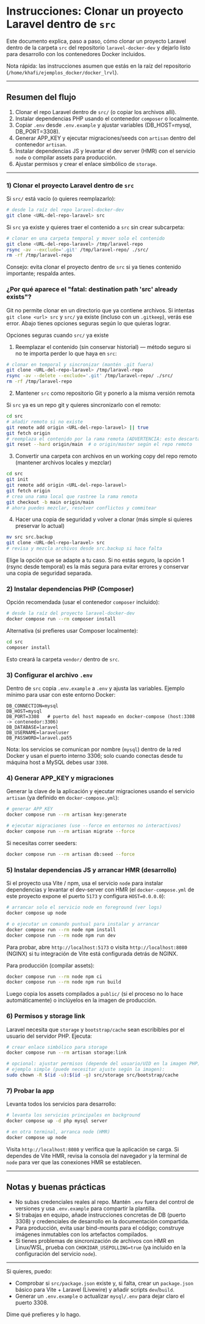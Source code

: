 # Instrucciones: Clonar un proyecto Laravel dentro de `src`

Este documento explica, paso a paso, cómo clonar un proyecto Laravel dentro de la carpeta `src` del repositorio `laravel-docker-dev` y dejarlo listo para desarrollo con los contenedores Docker incluidos.

Nota rápida: las instrucciones asumen que estás en la raíz del repositorio (`/home/khafi/ejemplos_docker/docker_lrvl`).

---

## Resumen del flujo

1. Clonar el repo Laravel dentro de `src/` (o copiar los archivos allí).
2. Instalar dependencias PHP usando el contenedor `composer` o localmente.
3. Copiar `.env` desde `.env.example` y ajustar variables (DB_HOST=mysql, DB_PORT=3308).
4. Generar APP_KEY y ejecutar migraciones/seeds con `artisan` dentro del contenedor `artisan`.
5. Instalar dependencias JS y levantar el dev server (HMR) con el servicio `node` o compilar assets para producción.
6. Ajustar permisos y crear el enlace simbólico de `storage`.

---

### 1) Clonar el proyecto Laravel dentro de `src`

Si `src/` está vacío (o quieres reemplazarlo):

```bash
# desde la raíz del repo laravel-docker-dev
git clone <URL-del-repo-laravel> src
```

Si `src` ya existe y quieres traer el contenido a `src` sin crear subcarpeta:

```bash
# clonar en una carpeta temporal y mover solo el contenido
git clone <URL-del-repo-laravel> /tmp/laravel-repo
rsync -av --exclude='.git' /tmp/laravel-repo/ ./src/
rm -rf /tmp/laravel-repo
```

Consejo: evita clonar el proyecto dentro de `src` si ya tienes contenido importante; respalda antes.

### ¿Por qué aparece el "fatal: destination path 'src' already exists"?

Git no permite clonar en un directorio que ya contiene archivos. Si intentas `git clone <url> src` y `src/` ya existe (incluso con un `.gitkeep`), verás ese error. Abajo tienes opciones seguras según lo que quieras lograr.

Opciones seguras cuando `src/` ya existe

1) Reemplazar el contenido (sin conservar historial) — método seguro si no te importa perder lo que haya en `src`:

```bash
# clonar en temporal y sincronizar (mantén .git fuera)
git clone <URL-del-repo-laravel> /tmp/laravel-repo
rsync -av --delete --exclude='.git' /tmp/laravel-repo/ ./src/
rm -rf /tmp/laravel-repo
```

2) Mantener `src` como repositorio Git y ponerlo a la misma versión remota

Si `src` ya es un repo git y quieres sincronizarlo con el remoto:

```bash
cd src
# añadir remoto si no existe
git remote add origin <URL-del-repo-laravel> || true
git fetch origin
# reemplaza el contenido por la rama remota (ADVERTENCIA: esto descarta cambios locales)
git reset --hard origin/main  # o origin/master según el repo remoto
```

3) Convertir una carpeta con archivos en un working copy del repo remoto (mantener archivos locales y mezclar)

```bash
cd src
git init
git remote add origin <URL-del-repo-laravel>
git fetch origin
# crea una rama local que rastree la rama remota
git checkout -b main origin/main
# ahora puedes mezclar, resolver conflictos y commitear
```

4) Hacer una copia de seguridad y volver a clonar (más simple si quieres preservar lo actual)

```bash
mv src src.backup
git clone <URL-del-repo-laravel> src
# revisa y mezcla archivos desde src.backup si hace falta
```

Elige la opción que se adapte a tu caso. Si no estás seguro, la opción 1 (rsync desde temporal) es la más segura para evitar errores y conservar una copia de seguridad separada.

### 2) Instalar dependencias PHP (Composer)

Opción recomendada (usar el contenedor `composer` incluido):

```bash
# desde la raíz del proyecto laravel-docker-dev
docker compose run --rm composer install
```

Alternativa (si prefieres usar Composer localmente):

```bash
cd src
composer install
```

Esto creará la carpeta `vendor/` dentro de `src`.

### 3) Configurar el archivo `.env`

Dentro de `src` copia `.env.example` a `.env` y ajusta las variables. Ejemplo mínimo para usar con este entorno Docker:

```
DB_CONNECTION=mysql
DB_HOST=mysql
DB_PORT=3308   # puerto del host mapeado en docker-compose (host:3308 -> contenedor:3306)
DB_DATABASE=laravel
DB_USERNAME=laraveluser
DB_PASSWORD=laravel.pa55
```

Nota: los servicios se comunican por nombre (`mysql`) dentro de la red Docker y usan el puerto interno 3306; solo cuando conectas desde tu máquina host a MySQL debes usar `3308`.

### 4) Generar APP_KEY y migraciones

Generar la clave de la aplicación y ejecutar migraciones usando el servicio `artisan` (ya definido en `docker-compose.yml`):

```bash
# generar APP_KEY
docker compose run --rm artisan key:generate

# ejecutar migraciones (use --force en entornos no interactivos)
docker compose run --rm artisan migrate --force
```

Si necesitas correr seeders:

```bash
docker compose run --rm artisan db:seed --force
```

### 5) Instalar dependencias JS y arrancar HMR (desarrollo)

Si el proyecto usa Vite / npm, usa el servicio `node` para instalar dependencias y levantar el dev-server con HMR (el `docker-compose.yml` de este proyecto expone el puerto `5173` y configura `HOST=0.0.0.0`):

```bash
# arrancar solo el servicio node en foreground (ver logs)
docker compose up node

# o ejecutar un comando puntual para instalar y arrancar
docker compose run --rm node npm install
docker compose run --rm node npm run dev
```

Para probar, abre `http://localhost:5173` o visita `http://localhost:8080` (NGINX) si tu integración de Vite está configurada detrás de NGINX.

Para producción (compilar assets):

```bash
docker compose run --rm node npm ci
docker compose run --rm node npm run build
```

Luego copia los assets compilados a `public/` (si el proceso no lo hace automáticamente) o inclúyelos en la imagen de producción.

### 6) Permisos y storage link

Laravel necesita que `storage` y `bootstrap/cache` sean escribibles por el usuario del servidor PHP. Ejecuta:

```bash
# crear enlace simbólico para storage
docker compose run --rm artisan storage:link

# opcional: ajustar permisos (depende del usuario/UID en la imagen PHP)
# ejemplo simple (puede necesitar ajuste según la imagen):
sudo chown -R $(id -u):$(id -g) src/storage src/bootstrap/cache
```

### 7) Probar la app

Levanta todos los servicios para desarrollo:

```bash
# levanta los servicios principales en background
docker compose up -d php mysql server

# en otra terminal, arranca node (HMR)
docker compose up node
```

Visita `http://localhost:8080` y verifica que la aplicación se carga. Si dependes de Vite HMR, revisa la consola del navegador y la terminal de `node` para ver que las conexiones HMR se establecen.

---

## Notas y buenas prácticas

- No subas credenciales reales al repo. Mantén `.env` fuera del control de versiones y usa `.env.example` para compartir la plantilla.
- Si trabajas en equipo, añade instrucciones concretas de DB (puerto 3308) y credenciales de desarrollo en la documentación compartida.
- Para producción, evita usar bind-mounts para el código; construye imágenes inmutables con los artefactos compilados.
- Si tienes problemas de sincronización de archivos con HMR en Linux/WSL, prueba con `CHOKIDAR_USEPOLLING=true` (ya incluido en la configuración del servicio `node`).

---

Si quieres, puedo:
- Comprobar si `src/package.json` existe y, si falta, crear un `package.json` básico para Vite + Laravel (Livewire) y añadir scripts `dev`/`build`.
- Generar un `.env.example` o actualizar `mysql/.env` para dejar claro el puerto 3308.

Dime qué prefieres y lo hago.
